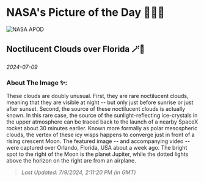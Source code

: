 
# NASA's Picture of the Day 🧑‍🚀💫

  ![NASA APOD](https://apod.nasa.gov/apod/image/2407/NoctilucentFlorida_Pouquet_1966.jpg)
  
  ## Noctilucent Clouds over Florida 🪄🌌
  
  _2024-07-09_
  
  ### About The Image ✨: 
  
  These clouds are doubly unusual. First, they are rare noctilucent clouds, meaning that they are visible at night -- but only just before sunrise or just after sunset.  Second, the source of these noctilucent clouds is actually known. In this rare case, the source of the sunlight-reflecting ice-crystals in the upper atmosphere can be traced back to the launch of a nearby SpaceX rocket about 30 minutes earlier.  Known more formally as polar mesospheric clouds, the vertex of these icy wisps happens to converge just in front of a rising crescent Moon. The featured image -- and accompanying video -- were captured over Orlando, Florida, USA about a week ago.  The bright spot to the right of the Moon is the planet Jupiter, while the dotted lights above the horizon on the right are from an airplane.
  
  
  
  > _Last Updated: 7/9/2024, 2:11:20 PM (in GMT)_
  